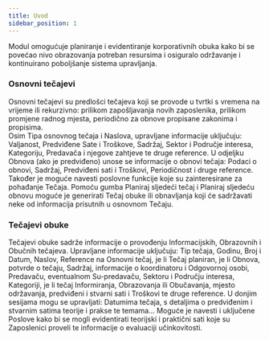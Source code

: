 ```yaml
---
title: Uvod
sidebar_position: 1
---
```


Modul omogućuje planiranje i evidentiranje korporativnih obuka kako bi se povećao nivo obrazovanja potreban resursima i osiguralo održavanje i kontinuirano poboljšanje sistema upravljanja.


### Osnovni tečajevi
Osnovni tečajevi su predlošci tečajeva koji se provode u tvrtki s vremena na vrijeme ili rekurzivno: prilikom zapošljavanja novih zaposlenika, prilikom promjene radnog mjesta, periodično za obnove propisane zakonima i propisima.  
Osim Tipa osnovnog tečaja i Naslova, upravljane informacije uključuju: Valjanost, Predviđene Sate i Troškove, Sadržaj, Sektor i Područje interesa, Kategoriju, Predavača i njegove zahtjeve te druge reference. U odjeljku Obnova (ako je predviđeno) unose se informacije o obnovi tečaja: Podaci o obnovi, Sadržaj, Predviđeni sati i Troškovi, Periodičnost i druge reference. Također je moguće navesti poslovne funkcije koje su zainteresirane za pohađanje Tečaja. 
Pomoću gumba Planiraj sljedeći tečaj i Planiraj sljedeću obnovu moguće je generirati Tečaj obuke ili obnavljanja koji će sadržavati neke od informacija prisutnih u osnovnom Tečaju.

### Tečajevi obuke
Tečajevi obuke sadrže informacije o provođenju Informacijskih, Obrazovnih i Obučnih tečajeva. 
Upravljane informacije uključuju: Tip tečaja, Godinu, Broj i Datum, Naslov, Reference na Osnovni tečaj, je li Tečaj planiran, je li Obnova, potvrde o tečaju, Sadržaj, informacije o koordinatoru i Odgovornoj osobi, Predavaču, eventualnom Su-predavaču, Sektoru i Području interesa, Kategoriji, je li tečaj Informiranja, Obrazovanja ili Obučavanja, mjesto održavanja, predviđeni i stvarni sati i Troškovi te druge reference.
U donjim sesijama mogu se upravljati: Datumima tečaja, s detaljima o predviđenim i stvarnim satima teorije i prakse te temama... Moguće je navesti i uključene Poslove kako bi se mogli evidentirati teorijski i praktični sati koje su Zaposlenici proveli te informacije o evaluaciji učinkovitosti.